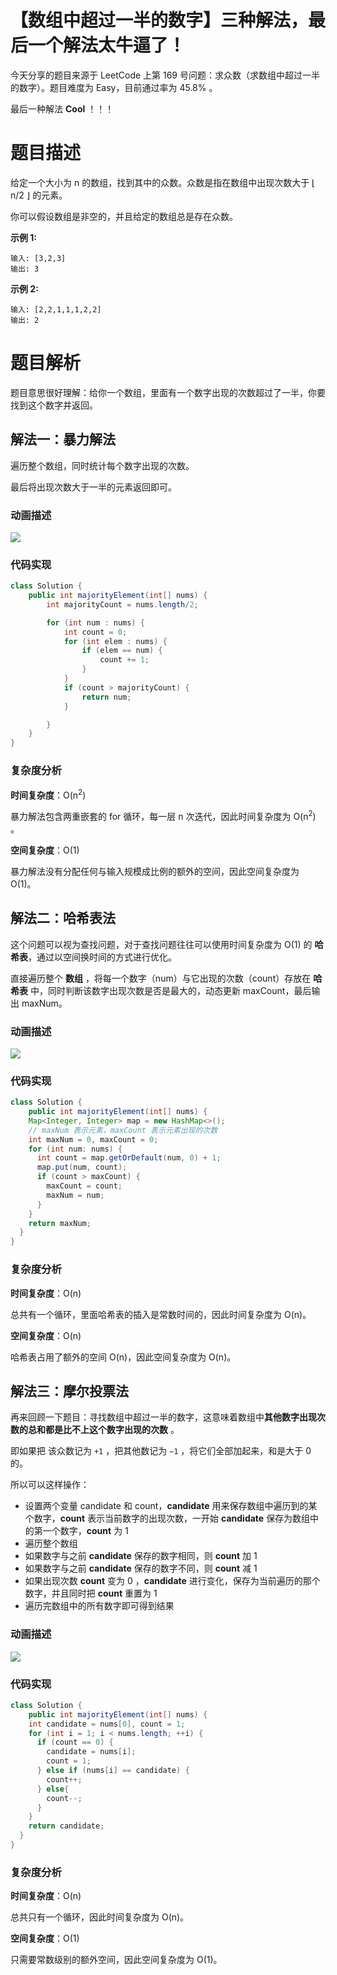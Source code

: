 # 【数组中超过一半的数字】三种解法，最后一个解法太牛逼了！

今天分享的题目来源于 LeetCode 上第 169 号问题：求众数（求数组中超过一半的数字）。题目难度为 Easy，目前通过率为 45.8% 。

最后一种解法 **Cool** ！！！

# 题目描述

给定一个大小为 n 的数组，找到其中的众数。众数是指在数组中出现次数大于 ⌊ n/2 ⌋ 的元素。

你可以假设数组是非空的，并且给定的数组总是存在众数。

**示例 1:**

```
输入: [3,2,3]
输出: 3
```

**示例 2:**

```
输入: [2,2,1,1,1,2,2]
输出: 2
```

# 题目解析

题目意思很好理解：给你一个数组，里面有一个数字出现的次数超过了一半，你要找到这个数字并返回。

## 解法一：暴力解法

遍历整个数组，同时统计每个数字出现的次数。

最后将出现次数大于一半的元素返回即可。

### 动画描述

![](https://raw.githubusercontent.com/MisterBooo/myBlogPic/master/20190626114223.gif)

### **代码实现**

```java
class Solution {
    public int majorityElement(int[] nums) {
        int majorityCount = nums.length/2;

        for (int num : nums) {
            int count = 0;
            for (int elem : nums) {
                if (elem == num) {
                    count += 1;
                }
            }
            if (count > majorityCount) {
                return num;
            }

        }  
    }
}
```

### 复杂度分析

**时间复杂度**：O(n<sup>2</sup>)

暴力解法包含两重嵌套的 for 循环，每一层 n 次迭代，因此时间复杂度为 O(n<sup>2</sup>) 。

**空间复杂度**：O(1)

暴力解法没有分配任何与输入规模成比例的额外的空间，因此空间复杂度为 O(1)。

## 解法二：哈希表法

这个问题可以视为查找问题，对于查找问题往往可以使用时间复杂度为 O(1) 的 **哈希表**，通过以空间换时间的方式进行优化。

直接遍历整个 **数组** ，将每一个数字（num）与它出现的次数（count）存放在 **哈希表** 中，同时判断该数字出现次数是否是最大的，动态更新 maxCount，最后输出 maxNum。

### 动画描述

![](https://raw.githubusercontent.com/MisterBooo/myBlogPic/master/20190626115001.gif)

### 代码实现

```java
class Solution {
    public int majorityElement(int[] nums) {
    Map<Integer, Integer> map = new HashMap<>();
    // maxNum 表示元素，maxCount 表示元素出现的次数
    int maxNum = 0, maxCount = 0;
    for (int num: nums) {
      int count = map.getOrDefault(num, 0) + 1;
      map.put(num, count);
      if (count > maxCount) {
        maxCount = count;
        maxNum = num;
      }
    }
    return maxNum;
  }
}
```

### 复杂度分析

**时间复杂度**：O(n)

总共有一个循环，里面哈希表的插入是常数时间的，因此时间复杂度为 O(n)。

**空间复杂度**：O(n)

哈希表占用了额外的空间 O(n)，因此空间复杂度为 O(n)。

## 解法三：摩尔投票法

再来回顾一下题目：寻找数组中超过一半的数字，这意味着数组中**其他数字出现次数的总和都是比不上这个数字出现的次数** 。

即如果把 该众数记为 `+1` ，把其他数记为 `−1` ，将它们全部加起来，和是大于 0 的。

所以可以这样操作：

* 设置两个变量  candidate 和 count，**candidate** 用来保存数组中遍历到的某个数字，**count** 表示当前数字的出现次数，一开始 **candidate** 保存为数组中的第一个数字，**count** 为 1
* 遍历整个数组
* 如果数字与之前 **candidate** 保存的数字相同，则 **count** 加 1
* 如果数字与之前 **candidate** 保存的数字不同，则 **count** 减 1
* 如果出现次数 **count** 变为 0 ，**candidate** 进行变化，保存为当前遍历的那个数字，并且同时把 **count** 重置为 1
* 遍历完数组中的所有数字即可得到结果

### 动画描述

![](https://raw.githubusercontent.com/MisterBooo/myBlogPic/master/20190626150830.gif)

### 代码实现

```java
class Solution {
    public int majorityElement(int[] nums) {
    int candidate = nums[0], count = 1;
    for (int i = 1; i < nums.length; ++i) {
      if (count == 0) {
        candidate = nums[i];
        count = 1;
      } else if (nums[i] == candidate) {
        count++;
      } else{
        count--;
      }
    }
    return candidate;
  }
}
```

### 复杂度分析

**时间复杂度**：O(n)

总共只有一个循环，因此时间复杂度为 O(n)。

**空间复杂度**：O(1)

只需要常数级别的额外空间，因此空间复杂度为 O(1)。